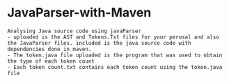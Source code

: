 # JavaParser-with-Maven
    Analysing Java source code using javaParser
    - uploaded is the AST and Tokens.Txt files for your perusal and also the JavaParser files. included is the java source code with dependencies done in maven. 
    - The token.java file uploaded is the program that was used to obtain the type of each token count 
    - Each token count.txt contains each token count using the token.java file
